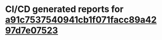 # CI/CD generated reports for [a91c7537540941cb1f071facc89a4297d7e07523](https://github.com/hydephp/develop/commit/a91c7537540941cb1f071facc89a4297d7e07523)
